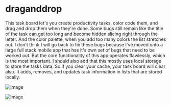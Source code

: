 # draganddrop

This task board let's you create productivity tasks, color code them, and drag and drop them when they're done. Some bugs still remain like the title of the task can get too long and become hidden slicing right through the letter. And the color palette, when you add too many colors the list stretches out. I don't think I will go back to fix these bugs because I've moved onto a large full stack mobile app that has it's own set of bugs that need to be worked out. But the core functionality of this app operates flawlessly, which is the most important. I should also add that this mostly uses local storage to store the tasks data. So if you clear your cache, your task board will clear also. It adds, removes, and updates task information in lists that are stored locally. 

![image](https://user-images.githubusercontent.com/55728867/129283725-0ce34dc7-a98a-436c-9cd8-b611154a6c51.png)

![image](https://user-images.githubusercontent.com/55728867/129284003-d4e579d9-689a-4c55-b0e0-914c675bbea8.png)


